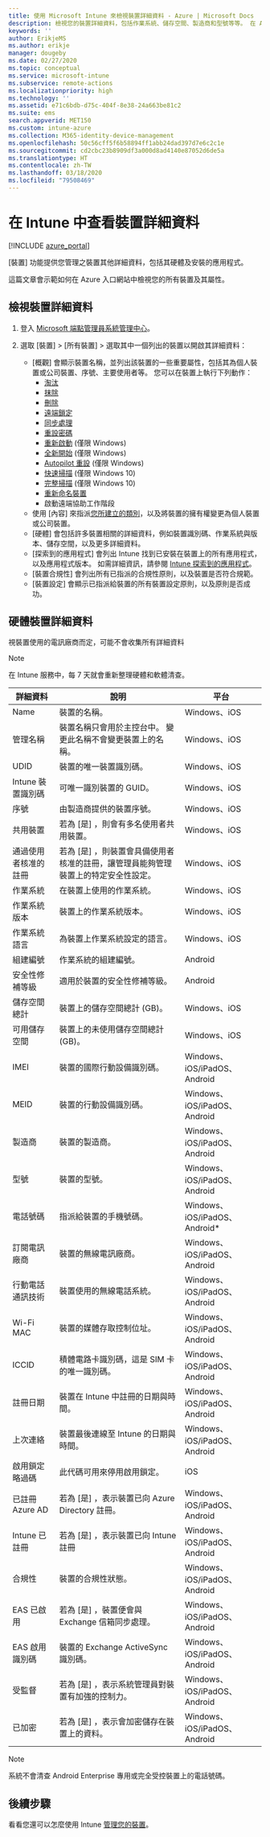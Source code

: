 ```yaml
---
title: 使用 Microsoft Intune 來檢視裝置詳細資料 - Azure | Microsoft Docs
description: 檢視您的裝置詳細資料，包括作業系統、儲存空間、製造商和型號等等。 在 Azure 中使用 Microsoft Intune 取得已安裝的應用程式清單、檢查相容性原則，以及設定 TeamViewer。 類似檢視清查您管理的裝置。
keywords: ''
author: ErikjeMS
ms.author: erikje
manager: dougeby
ms.date: 02/27/2020
ms.topic: conceptual
ms.service: microsoft-intune
ms.subservice: remote-actions
ms.localizationpriority: high
ms.technology: ''
ms.assetid: e71c6bdb-d75c-404f-8e38-24a663be81c2
ms.suite: ems
search.appverid: MET150
ms.custom: intune-azure
ms.collection: M365-identity-device-management
ms.openlocfilehash: 50c56cff5f6b58894ff1abb24dad397d7e6c2c1e
ms.sourcegitcommit: cd2cbc23b8909df3a000d8ad4140e87052d6de5a
ms.translationtype: HT
ms.contentlocale: zh-TW
ms.lasthandoff: 03/18/2020
ms.locfileid: "79508469"
---
```

# <a name="see-device-details-in-intune"></a>在 Intune 中查看裝置詳細資料

[!INCLUDE [azure_portal](../includes/azure_portal.md)]

[裝置]  功能提供您管理之裝置其他詳細資料，包括其硬體及安裝的應用程式。

這篇文章會示範如何在 Azure 入口網站中檢視您的所有裝置及其屬性。

## <a name="view-the-device-details"></a>檢視裝置詳細資料

1. 登入 [Microsoft 端點管理員系統管理中心](https://go.microsoft.com/fwlink/?linkid=2109431)。
3. 選取 [裝置]   > [所有裝置]  > 選取其中一個列出的裝置以開啟其詳細資料：

   - [概觀]  會顯示裝置名稱，並列出該裝置的一些重要屬性，包括其為個人裝置或公司裝置、序號、主要使用者等。 您可以在裝置上執行下列動作：
      - [淘汰](devices-wipe.md#retire)
      - [抹除](devices-wipe.md#wipe)
      - [刪除](devices-wipe.md#delete-devices-from-the-intune-portal)
      - [遠端鎖定](device-remote-lock.md)
      - [同步處理](device-sync.md)
      - [重設密碼](device-passcode-reset.md)
      - [重新啟動](device-restart.md) (僅限 Windows)
      - [全新開始](device-fresh-start.md) (僅限 Windows)
      - [Autopilot 重設](/windows/deployment/windows-autopilot/windows-autopilot-reset#reset-devices-with-remote-windows-autopilot-reset) (僅限 Windows)
      - [快速掃描](../configuration/device-restrictions-windows-10.md) (僅限 Windows 10)
      - [完整掃描](../configuration/device-restrictions-windows-10.md) (僅限 Windows 10)
       - [重新命名裝置](device-rename.md)
      - 啟動遠端協助工作階段
   - 使用 [內容]  來指派[您所建立的類別](../enrollment/device-group-mapping.md)，以及將裝置的擁有權變更為個人裝置或公司裝置。
   - [硬體]  會包括許多裝置相關的詳細資料，例如裝置識別碼、作業系統與版本、儲存空間，以及更多詳細資料。
   - [探索到的應用程式]  會列出 Intune 找到已安裝在裝置上的所有應用程式，以及應用程式版本。 如需詳細資訊，請參閱 [Intune 探索到的應用程式](../apps/app-discovered-apps.md)。
   - [裝置合規性]  會列出所有已指派的合規性原則，以及裝置是否符合規範。
   - [裝置設定]  會顯示已指派給裝置的所有裝置設定原則，以及原則是否成功。

## <a name="hardware-device-details"></a>硬體裝置詳細資料
視裝置使用的電訊廠商而定，可能不會收集所有詳細資料

> [!Note]  
> 在 Intune 服務中，每 7 天就會重新整理硬體和軟體清查。

|詳細資料|說明|平台| 
|--------------|----------------------|----|  
|Name|裝置的名稱。|Windows、iOS|
|管理名稱|裝置名稱只會用於主控台中。 變更此名稱不會變更裝置上的名稱。|Windows、iOS|
|UDID|裝置的唯一裝置識別碼。|Windows、iOS|
|Intune 裝置識別碼|可唯一識別裝置的 GUID。|Windows、iOS|
|序號|由製造商提供的裝置序號。|Windows、iOS|
|共用裝置|若為 [是]  ，則會有多名使用者共用裝置。|Windows、iOS|
|通過使用者核准的註冊|若為 [是]  ，則裝置會具備使用者核准的註冊，讓管理員能夠管理裝置上的特定安全性設定。|Windows、iOS|
|作業系統|在裝置上使用的作業系統。|Windows、iOS|
|作業系統版本|裝置上的作業系統版本。|Windows、iOS|
|作業系統語言|為裝置上作業系統設定的語言。|Windows、iOS|
|組建編號|作業系統的組建編號。|Android|
|安全性修補等級|適用於裝置的安全性修補等級。|Android|
|儲存空間總計|裝置上的儲存空間總計 (GB)。|Windows、iOS|
|可用儲存空間|裝置上的未使用儲存空間總計 (GB)。|Windows、iOS|
|IMEI|裝置的國際行動設備識別碼。|Windows、iOS/iPadOS、Android|
|MEID|裝置的行動設備識別碼。|Windows、iOS/iPadOS、Android|
|製造商|裝置的製造商。|Windows、iOS/iPadOS、Android|
|型號|裝置的型號。|Windows、iOS/iPadOS、Android|
|電話號碼|指派給裝置的手機號碼。|Windows、iOS/iPadOS、Android*|
|訂閱電訊廠商|裝置的無線電訊廠商。|Windows、iOS/iPadOS、Android|
|行動電話通訊技術|裝置使用的無線電話系統。|Windows、iOS/iPadOS、Android|
|Wi-Fi MAC|裝置的媒體存取控制位址。|Windows、iOS/iPadOS、Android|
|ICCID|積體電路卡識別碼，這是 SIM 卡的唯一識別碼。|Windows、iOS/iPadOS、Android|
|註冊日期|裝置在 Intune 中註冊的日期與時間。|Windows、iOS/iPadOS、Android|
|上次連絡|裝置最後連線至 Intune 的日期與時間。|Windows、iOS/iPadOS、Android|
|啟用鎖定略過碼|此代碼可用來停用啟用鎖定。|iOS|
|已註冊 Azure AD|若為 [是]  ，表示裝置已向 Azure Directory 註冊。|Windows、iOS/iPadOS、Android|
|Intune 已註冊|若為 [是]  ，表示裝置已向 Intune 註冊|Windows、iOS/iPadOS、Android|
|合規性|裝置的合規性狀態。|Windows、iOS/iPadOS、Android|
|EAS 已啟用|若為 [是]  ，裝置便會與 Exchange 信箱同步處理。|Windows、iOS/iPadOS、Android|
|EAS 啟用識別碼|裝置的 Exchange ActiveSync 識別碼。|Windows、iOS/iPadOS、Android|
|受監督|若為 [是]  ，表示系統管理員對裝置有加強的控制力。|Windows、iOS/iPadOS、Android|
|已加密|若為 [是]  ，表示會加密儲存在裝置上的資料。|Windows、iOS/iPadOS、Android|

> [!Note]  
> 系統不會清查 Android Enterprise 專用或完全受控裝置上的電話號碼。

## <a name="next-steps"></a>後續步驟
看看您還可以怎麼使用 Intune [管理您的裝置](device-management.md)。
